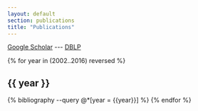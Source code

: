 ```yaml
---
layout: default
section: publications
title: "Publications"
---
```


[Google Scholar](https://scholar.google.com/citations?user=dQ-x9NQAAAAJ) --- [DBLP](http://dblp.uni-trier.de/pers/hd/h/Howe:Bill)

{% for year in (2002..2016) reversed %}
  <h2>{{ year }}</h2>
  {% bibliography --query @*[year = {{year}}] %}
{% endfor %}

